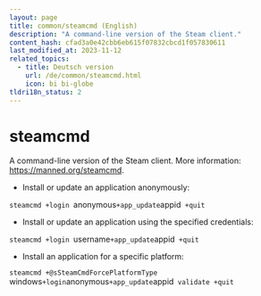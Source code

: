```yaml
---
layout: page
title: common/steamcmd (English)
description: "A command-line version of the Steam client."
content_hash: cfad3a0e42cbb6eb615f07832cbcd1f057830611
last_modified_at: 2023-11-12
related_topics:
  - title: Deutsch version
    url: /de/common/steamcmd.html
    icon: bi bi-globe
tldri18n_status: 2
---
```

# steamcmd

A command-line version of the Steam client.
More information: <https://manned.org/steamcmd>.

- Install or update an application anonymously:

`steamcmd +login `<span class="tldr-var badge badge-pill bg-dark-lm bg-white-dm text-white-lm text-dark-dm font-weight-bold">anonymous</span>` +app_update `<span class="tldr-var badge badge-pill bg-dark-lm bg-white-dm text-white-lm text-dark-dm font-weight-bold">appid</span>` +quit`

- Install or update an application using the specified credentials:

`steamcmd +login `<span class="tldr-var badge badge-pill bg-dark-lm bg-white-dm text-white-lm text-dark-dm font-weight-bold">username</span>` +app_update `<span class="tldr-var badge badge-pill bg-dark-lm bg-white-dm text-white-lm text-dark-dm font-weight-bold">appid</span>` +quit`

- Install an application for a specific platform:

`steamcmd +@sSteamCmdForcePlatformType `<span class="tldr-var badge badge-pill bg-dark-lm bg-white-dm text-white-lm text-dark-dm font-weight-bold">windows</span>` +login `<span class="tldr-var badge badge-pill bg-dark-lm bg-white-dm text-white-lm text-dark-dm font-weight-bold">anonymous</span>` +app_update `<span class="tldr-var badge badge-pill bg-dark-lm bg-white-dm text-white-lm text-dark-dm font-weight-bold">appid</span>` validate +quit`
